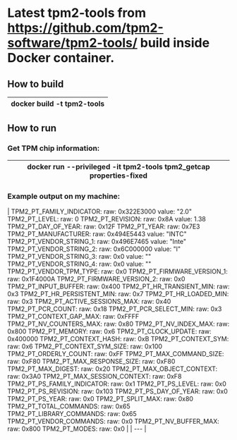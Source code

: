 # Latest tpm2-tools from https://github.com/tpm2-software/tpm2-tools/ build inside Docker container.

## How to build

| docker build -t tpm2-tools  |
| --- |

## How to run
### Get TPM chip information:
| docker run --privileged -it tpm2-tools tpm2_getcap properties-fixed |
| --- |

### Example output on my machine:

| TPM2_PT_FAMILY_INDICATOR:
  raw: 0x322E3000
  value: "2.0"
TPM2_PT_LEVEL:
  raw: 0
TPM2_PT_REVISION:
  raw: 0x8A
  value: 1.38
TPM2_PT_DAY_OF_YEAR:
  raw: 0x12F
TPM2_PT_YEAR:
  raw: 0x7E3
TPM2_PT_MANUFACTURER:
  raw: 0x494E5443
  value: "INTC"
TPM2_PT_VENDOR_STRING_1:
  raw: 0x496E7465
  value: "Inte"
TPM2_PT_VENDOR_STRING_2:
  raw: 0x6C000000
  value: "l"
TPM2_PT_VENDOR_STRING_3:
  raw: 0x0
  value: ""
TPM2_PT_VENDOR_STRING_4:
  raw: 0x0
  value: ""
TPM2_PT_VENDOR_TPM_TYPE:
  raw: 0x0
TPM2_PT_FIRMWARE_VERSION_1:
  raw: 0x1F4000A
TPM2_PT_FIRMWARE_VERSION_2:
  raw: 0x0
TPM2_PT_INPUT_BUFFER:
  raw: 0x400
TPM2_PT_HR_TRANSIENT_MIN:
  raw: 0x3
TPM2_PT_HR_PERSISTENT_MIN:
  raw: 0x7
TPM2_PT_HR_LOADED_MIN:
  raw: 0x3
TPM2_PT_ACTIVE_SESSIONS_MAX:
  raw: 0x40
TPM2_PT_PCR_COUNT:
  raw: 0x18
TPM2_PT_PCR_SELECT_MIN:
  raw: 0x3
TPM2_PT_CONTEXT_GAP_MAX:
  raw: 0xFFFF
TPM2_PT_NV_COUNTERS_MAX:
  raw: 0x80
TPM2_PT_NV_INDEX_MAX:
  raw: 0x800
TPM2_PT_MEMORY:
  raw: 0x6
TPM2_PT_CLOCK_UPDATE:
  raw: 0x400000
TPM2_PT_CONTEXT_HASH:
  raw: 0xB
TPM2_PT_CONTEXT_SYM:
  raw: 0x6
TPM2_PT_CONTEXT_SYM_SIZE:
  raw: 0x100
TPM2_PT_ORDERLY_COUNT:
  raw: 0xFF
TPM2_PT_MAX_COMMAND_SIZE:
  raw: 0xF80
TPM2_PT_MAX_RESPONSE_SIZE:
  raw: 0xF80
TPM2_PT_MAX_DIGEST:
  raw: 0x20
TPM2_PT_MAX_OBJECT_CONTEXT:
  raw: 0x3A0
TPM2_PT_MAX_SESSION_CONTEXT:
  raw: 0xF8
TPM2_PT_PS_FAMILY_INDICATOR:
  raw: 0x1
TPM2_PT_PS_LEVEL:
  raw: 0x0
TPM2_PT_PS_REVISION:
  raw: 0x103
TPM2_PT_PS_DAY_OF_YEAR:
  raw: 0x0
TPM2_PT_PS_YEAR:
  raw: 0x0
TPM2_PT_SPLIT_MAX:
  raw: 0x80
TPM2_PT_TOTAL_COMMANDS:
  raw: 0x65
TPM2_PT_LIBRARY_COMMANDS:
  raw: 0x65
TPM2_PT_VENDOR_COMMANDS:
  raw: 0x0
TPM2_PT_NV_BUFFER_MAX:
  raw: 0x800
TPM2_PT_MODES:
  raw: 0x0
|
| --- |
